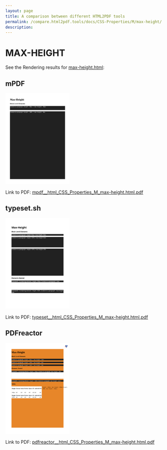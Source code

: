 ```yaml
---
layout: page
title: A comparison between different HTML2PDF tools
permalink: /compare.html2pdf.tools/docs/CSS-Properties/M/max-height/
description: 
---
```


# MAX-HEIGHT

See the Rendering results for [max-height.html](/html/CSS%20Properties/M/max-height.html):

## mPDF
![](mpdf__html_CSS_Properties_M_max-height.html.png) 

Link to PDF: [mpdf__html_CSS_Properties_M_max-height.html.pdf](mpdf__html_CSS_Properties_M_max-height.html.pdf)

## typeset.sh
![](typeset__html_CSS_Properties_M_max-height.html.png) 

Link to PDF: [typeset__html_CSS_Properties_M_max-height.html.pdf](typeset__html_CSS_Properties_M_max-height.html.pdf)

## PDFreactor
![](pdfreactor__html_CSS_Properties_M_max-height.html.png) 

Link to PDF: [pdfreactor__html_CSS_Properties_M_max-height.html.pdf](pdfreactor__html_CSS_Properties_M_max-height.html.pdf)
